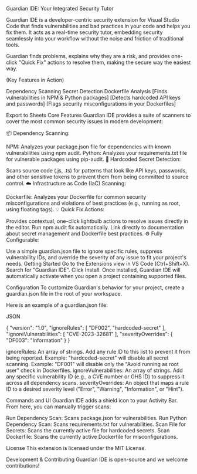Guardian IDE: Your Integrated Security Tutor


Guardian IDE is a developer-centric security extension for Visual Studio Code that finds vulnerabilities and bad practices in your code and helps you fix them. It acts as a real-time security tutor, embedding security seamlessly into your workflow without the noise and friction of traditional tools.

Guardian finds problems, explains why they are a risk, and provides one-click "Quick Fix" actions to resolve them, making the secure way the easiest way.

(Key Features in Action)

Dependency Scanning	Secret Detection	Dockerfile Analysis
[Finds vulnerabilities in NPM & Python packages]	[Detects hardcoded API keys and passwords]	[Flags security misconfigurations in your Dockerfiles]

Export to Sheets
Core Features
Guardian IDE provides a suite of scanners to cover the most common security issues in modern development:

📦 Dependency Scanning:

NPM: Analyzes your package.json file for dependencies with known vulnerabilities using npm audit.
Python: Analyzes your requirements.txt file for vulnerable packages using pip-audit.
🔑 Hardcoded Secret Detection:

Scans source code (.js, .ts) for patterns that look like API keys, passwords, and other sensitive tokens to prevent them from being committed to source control.
☁️ Infrastructure as Code (IaC) Scanning:

Dockerfile: Analyzes your Dockerfile for common security misconfigurations and violations of best practices (e.g., running as root, using floating tags).
💡 Quick Fix Actions:

Provides contextual, one-click lightbulb actions to resolve issues directly in the editor.
Run npm audit fix automatically.
Link directly to documentation about secret management and Dockerfile best practices.
⚙️ Fully Configurable:

Use a simple guardian.json file to ignore specific rules, suppress vulnerability IDs, and override the severity of any issue to fit your project's needs.
Getting Started
Go to the Extensions view in VS Code (Ctrl+Shift+X).
Search for "Guardian IDE".
Click Install.
Once installed, Guardian IDE will automatically activate when you open a project containing supported files.

Configuration
To customize Guardian's behavior for your project, create a guardian.json file in the root of your workspace.

Here is an example of a guardian.json file:

JSON

{
  "version": "1.0",
  "ignoreRules": [
    "DF002",
    "hardcoded-secret"
  ],
  "ignoreVulnerabilities": [
    "CVE-2023-32681"
  ],
  "severityOverrides": {
    "DF003": "Information"
  }
}


ignoreRules: An array of strings. Add any rule ID to this list to prevent it from being reported.
Example: "hardcoded-secret" will disable all secret scanning.
Example: "DF001" will disable only the "Avoid running as root user" check in Dockerfiles.
ignoreVulnerabilities: An array of strings. Add any specific vulnerability ID (e.g., a CVE number or GHS ID) to suppress it across all dependency scans.
severityOverrides: An object that maps a rule ID to a desired severity level ("Error", "Warning", "Information", or "Hint").

Commands and UI
Guardian IDE adds a shield icon to your Activity Bar. From here, you can manually trigger scans:

Run Dependency Scan: Scans package.json for vulnerabilities.
Run Python Dependency Scan: Scans requirements.txt for vulnerabilities.
Scan File for Secrets: Scans the currently active file for hardcoded secrets.
Scan Dockerfile: Scans the currently active Dockerfile for misconfigurations.


License
This extension is licensed under the MIT License.

Development & Contributing
Guardian IDE is open-source and we welcome contributions! 
